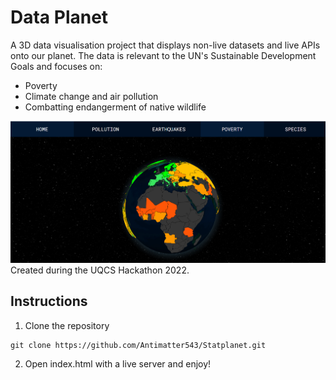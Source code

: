 # Data Planet
A 3D data visualisation project that displays non-live datasets and live APIs onto our planet. The data is relevant to the UN's Sustainable Development Goals and focuses on:
- Poverty
- Climate change and air pollution
- Combatting endangerment of native wildlife

![Earth_poverty](images/readme_show.png)
Created during the UQCS Hackathon 2022.

## Instructions
1. Clone the repository
```
git clone https://github.com/Antimatter543/Statplanet.git
```


2. Open index.html with a live server and enjoy!

